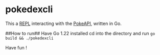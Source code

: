 # pokedexcli

This a [REPL](https://en.wikipedia.org/wiki/Read%E2%80%93eval%E2%80%93print_loop) interacting with the [PokeAPI](https://pokeapi.co/), written in Go.


##How to run##
Have Go 1.22 installed
cd into the directory and run 
`go build && ./pokedexcli`

 Have fun !
